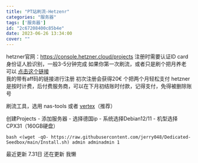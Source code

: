 ```yaml
---
title: "PT站刷流-Hetzenr"
categories: "服务器"
tags: ['服务器']
id: "2c67208400c85b4e"
date: 2023-06-26 13:34:00
cover: ""
---
```


hetzner官网：https://console.hetzner.cloud/projects
注册时需要认证ID card 身份证人脸识别，一般3-5分钟完成
如果你第一次刷流，或者只是刷个把月养老  
可以 [点击这个链接](https://hetzner.cloud/?ref=PewRJ60CJHxt)  
我的带有aff码的链接进行注册   初次注册会获得20€ 个把两个月轻松支付
hetzner是按时计费，后付费服务商，可以在下月初结账时付款，记得支付，免得被删除账号


刷流工具，选用 nas-tools 或者 [vertex](https://wiki.vertex.icu/)（推荐）

创建Projects - 添加服务器 - 选择德国ip - 系统选择Debian12/11 - 机型选择 CPX31（160GB硬盘）

```
bash <(wget -qO- https://raw.githubusercontent.com/jerry048/Dedicated-Seedbox/main/Install.sh) admin adminadmin 1
```
最近更新 7.31日  还在更新  我懒